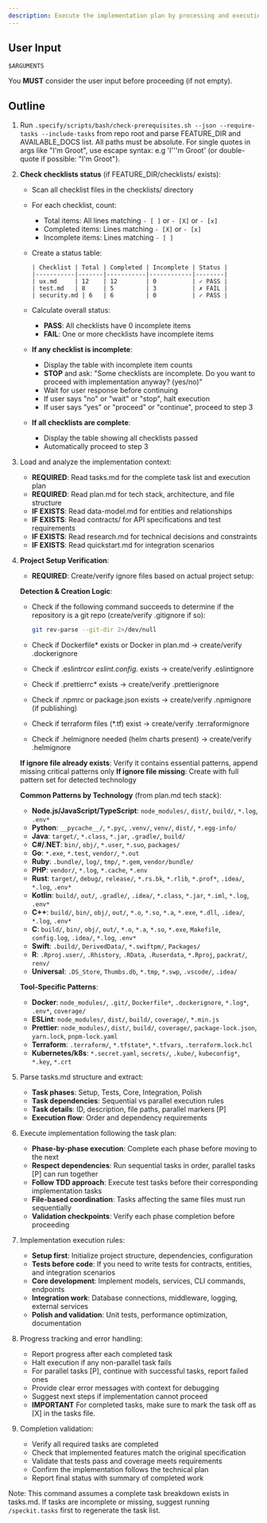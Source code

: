 ```yaml
---
description: Execute the implementation plan by processing and executing all tasks defined in tasks.md
---
```


## User Input

```text
$ARGUMENTS
```

You **MUST** consider the user input before proceeding (if not empty).

## Outline

1. Run `.specify/scripts/bash/check-prerequisites.sh --json --require-tasks --include-tasks` from repo root and parse FEATURE_DIR and AVAILABLE_DOCS list. All paths must be absolute. For single quotes in args like "I'm Groot", use escape syntax: e.g 'I'\''m Groot' (or double-quote if possible: "I'm Groot").

2. **Check checklists status** (if FEATURE_DIR/checklists/ exists):
   - Scan all checklist files in the checklists/ directory
   - For each checklist, count:
     - Total items: All lines matching `- [ ]` or `- [X]` or `- [x]`
     - Completed items: Lines matching `- [X]` or `- [x]`
     - Incomplete items: Lines matching `- [ ]`
   - Create a status table:

     ```text
     | Checklist | Total | Completed | Incomplete | Status |
     |-----------|-------|-----------|------------|--------|
     | ux.md     | 12    | 12        | 0          | ✓ PASS |
     | test.md   | 8     | 5         | 3          | ✗ FAIL |
     | security.md | 6   | 6         | 0          | ✓ PASS |
     ```

   - Calculate overall status:
     - **PASS**: All checklists have 0 incomplete items
     - **FAIL**: One or more checklists have incomplete items

   - **If any checklist is incomplete**:
     - Display the table with incomplete item counts
     - **STOP** and ask: "Some checklists are incomplete. Do you want to proceed with implementation anyway? (yes/no)"
     - Wait for user response before continuing
     - If user says "no" or "wait" or "stop", halt execution
     - If user says "yes" or "proceed" or "continue", proceed to step 3

   - **If all checklists are complete**:
     - Display the table showing all checklists passed
     - Automatically proceed to step 3

3. Load and analyze the implementation context:
   - **REQUIRED**: Read tasks.md for the complete task list and execution plan
   - **REQUIRED**: Read plan.md for tech stack, architecture, and file structure
   - **IF EXISTS**: Read data-model.md for entities and relationships
   - **IF EXISTS**: Read contracts/ for API specifications and test requirements
   - **IF EXISTS**: Read research.md for technical decisions and constraints
   - **IF EXISTS**: Read quickstart.md for integration scenarios

4. **Project Setup Verification**:
   - **REQUIRED**: Create/verify ignore files based on actual project setup:

   **Detection & Creation Logic**:
   - Check if the following command succeeds to determine if the repository is a git repo (create/verify .gitignore if so):

     ```sh
     git rev-parse --git-dir 2>/dev/null
     ```

   - Check if Dockerfile* exists or Docker in plan.md → create/verify .dockerignore
   - Check if .eslintrc*or eslint.config.* exists → create/verify .eslintignore
   - Check if .prettierrc* exists → create/verify .prettierignore
   - Check if .npmrc or package.json exists → create/verify .npmignore (if publishing)
   - Check if terraform files (*.tf) exist → create/verify .terraformignore
   - Check if .helmignore needed (helm charts present) → create/verify .helmignore

   **If ignore file already exists**: Verify it contains essential patterns, append missing critical patterns only
   **If ignore file missing**: Create with full pattern set for detected technology

   **Common Patterns by Technology** (from plan.md tech stack):
   - **Node.js/JavaScript/TypeScript**: `node_modules/`, `dist/`, `build/`, `*.log`, `.env*`
   - **Python**: `__pycache__/`, `*.pyc`, `.venv/`, `venv/`, `dist/`, `*.egg-info/`
   - **Java**: `target/`, `*.class`, `*.jar`, `.gradle/`, `build/`
   - **C#/.NET**: `bin/`, `obj/`, `*.user`, `*.suo`, `packages/`
   - **Go**: `*.exe`, `*.test`, `vendor/`, `*.out`
   - **Ruby**: `.bundle/`, `log/`, `tmp/`, `*.gem`, `vendor/bundle/`
   - **PHP**: `vendor/`, `*.log`, `*.cache`, `*.env`
   - **Rust**: `target/`, `debug/`, `release/`, `*.rs.bk`, `*.rlib`, `*.prof*`, `.idea/`, `*.log`, `.env*`
   - **Kotlin**: `build/`, `out/`, `.gradle/`, `.idea/`, `*.class`, `*.jar`, `*.iml`, `*.log`, `.env*`
   - **C++**: `build/`, `bin/`, `obj/`, `out/`, `*.o`, `*.so`, `*.a`, `*.exe`, `*.dll`, `.idea/`, `*.log`, `.env*`
   - **C**: `build/`, `bin/`, `obj/`, `out/`, `*.o`, `*.a`, `*.so`, `*.exe`, `Makefile`, `config.log`, `.idea/`, `*.log`, `.env*`
   - **Swift**: `.build/`, `DerivedData/`, `*.swiftpm/`, `Packages/`
   - **R**: `.Rproj.user/`, `.Rhistory`, `.RData`, `.Ruserdata`, `*.Rproj`, `packrat/`, `renv/`
   - **Universal**: `.DS_Store`, `Thumbs.db`, `*.tmp`, `*.swp`, `.vscode/`, `.idea/`

   **Tool-Specific Patterns**:
   - **Docker**: `node_modules/`, `.git/`, `Dockerfile*`, `.dockerignore`, `*.log*`, `.env*`, `coverage/`
   - **ESLint**: `node_modules/`, `dist/`, `build/`, `coverage/`, `*.min.js`
   - **Prettier**: `node_modules/`, `dist/`, `build/`, `coverage/`, `package-lock.json`, `yarn.lock`, `pnpm-lock.yaml`
   - **Terraform**: `.terraform/`, `*.tfstate*`, `*.tfvars`, `.terraform.lock.hcl`
   - **Kubernetes/k8s**: `*.secret.yaml`, `secrets/`, `.kube/`, `kubeconfig*`, `*.key`, `*.crt`

5. Parse tasks.md structure and extract:
   - **Task phases**: Setup, Tests, Core, Integration, Polish
   - **Task dependencies**: Sequential vs parallel execution rules
   - **Task details**: ID, description, file paths, parallel markers [P]
   - **Execution flow**: Order and dependency requirements

6. Execute implementation following the task plan:
   - **Phase-by-phase execution**: Complete each phase before moving to the next
   - **Respect dependencies**: Run sequential tasks in order, parallel tasks [P] can run together  
   - **Follow TDD approach**: Execute test tasks before their corresponding implementation tasks
   - **File-based coordination**: Tasks affecting the same files must run sequentially
   - **Validation checkpoints**: Verify each phase completion before proceeding

7. Implementation execution rules:
   - **Setup first**: Initialize project structure, dependencies, configuration
   - **Tests before code**: If you need to write tests for contracts, entities, and integration scenarios
   - **Core development**: Implement models, services, CLI commands, endpoints
   - **Integration work**: Database connections, middleware, logging, external services
   - **Polish and validation**: Unit tests, performance optimization, documentation

8. Progress tracking and error handling:
   - Report progress after each completed task
   - Halt execution if any non-parallel task fails
   - For parallel tasks [P], continue with successful tasks, report failed ones
   - Provide clear error messages with context for debugging
   - Suggest next steps if implementation cannot proceed
   - **IMPORTANT** For completed tasks, make sure to mark the task off as [X] in the tasks file.

9. Completion validation:
   - Verify all required tasks are completed
   - Check that implemented features match the original specification
   - Validate that tests pass and coverage meets requirements
   - Confirm the implementation follows the technical plan
   - Report final status with summary of completed work

Note: This command assumes a complete task breakdown exists in tasks.md. If tasks are incomplete or missing, suggest running `/speckit.tasks` first to regenerate the task list.
